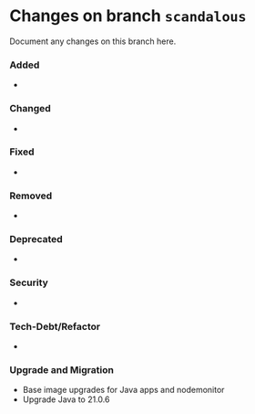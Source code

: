 # Changes on branch `scandalous`
Document any changes on this branch here.
### Added
- 

### Changed
- 

### Fixed
- 

### Removed
- 

### Deprecated
- 

### Security
- 

### Tech-Debt/Refactor
- 

### Upgrade and Migration
- Base image upgrades for Java apps and nodemonitor
- Upgrade Java to 21.0.6
